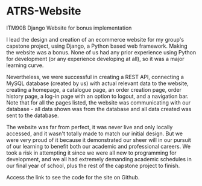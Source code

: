 # ATRS-Website
ITM90B Django Website for bonus implementation

I lead the design and creation of an ecommerce website for my group's capstone project, using Django, a Python based web framework. Making the website was a bonus. None of us had any prior experience using Python for development (or any experience developing at all), so it was a major learning curve. 

Nevertheless, we were successful in creating a REST API, connecting a MySQL database (created by us) with actual relevant data to the website, creating a homepage, a catalogue page, an order creation page, order history page, a log-in page with an option to logout, and a navigation bar. Note that for all the pages listed, the website was communicating with our database - all data shown was from the database and all data created was sent to the database.

The website was far from perfect, it was never live and only locally accessed, and it wasn't totally made to match our initial design. But we were very proud of it because it demonstrated our sheer will in our pursuit of our learning to benefit both our academic and professional careers. We took a risk in attempting it since we were all new to programming for development, and we all had extremely demanding academic schedules in our final year of school, plus the rest of the capstone project to finish.

Access the link to see the code for the site on Github.
